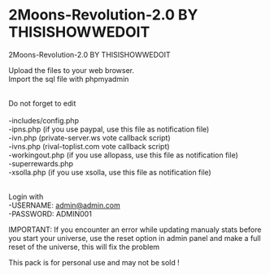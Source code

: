 # 2Moons-Revolution-2.0 BY THISISHOWWEDOIT
2Moons-Revolution-2.0 BY THISISHOWWEDOIT

Upload the files to your web browser.<br>
Import the sql file with phpmyadmin<br><br>

Do not forget to edit<br><br>
-includes/config.php<br>
-ipns.php (if you use paypal, use this file as notification file)<br>
-ivn.php  (private-server.ws vote callback script)<br>
-ivns.php (rival-toplist.com vote callback script)<br>
-workingout.php (if you use allopass, use this file as notification file)<br>
-superrewards.php<br>
-xsolla.php (if you use xsolla, use this file as notification file)<br><br>

Login with<br>
-USERNAME: admin@admin.com<br>
-PASSWORD: ADMIN001<br>

IMPORTANT:
If you encounter an error while updating manualy stats before you start your universe, use the reset option in admin panel and make a full reset of the universe, this will fix the problem

This pack is for personal use and may not be sold !
